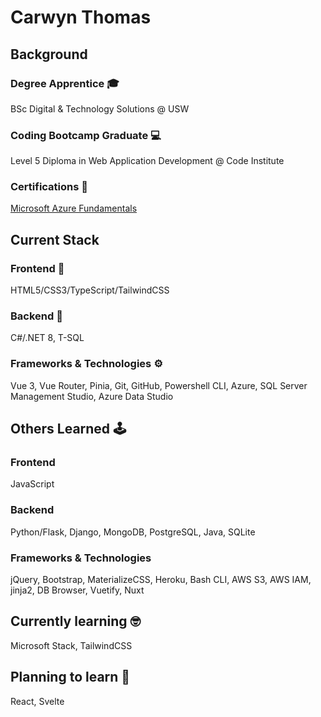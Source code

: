 # Carwyn Thomas

## Background

### Degree Apprentice 🎓
BSc Digital & Technology Solutions @ USW

### Coding Bootcamp Graduate 💻
Level 5 Diploma in Web Application Development @ Code Institute

### Certifications 📜 
[Microsoft Azure Fundamentals](https://learn.microsoft.com/api/credentials/share/en-gb/CarwynThomas-0682/41D7BB8A06DD5D06?sharingId=1757CDF53C94C980)

## Current Stack

### Frontend 🎨

HTML5/CSS3/TypeScript/TailwindCSS

### Backend 🧠

C#/.NET 8, T-SQL

### Frameworks & Technologies ⚙️

Vue 3, Vue Router, Pinia, Git, GitHub, Powershell CLI, Azure, SQL Server Management Studio, Azure Data Studio

## Others Learned 🕹️

### Frontend

JavaScript

### Backend 

Python/Flask, Django, MongoDB, PostgreSQL, Java, SQLite

### Frameworks & Technologies

jQuery, Bootstrap, MaterializeCSS, Heroku, Bash CLI, AWS S3, AWS IAM, jinja2, DB Browser, Vuetify, Nuxt

## Currently learning 🤓

Microsoft Stack, TailwindCSS

## Planning to learn 🏫

React, Svelte

<!---
carwynteifion/carwynteifion is a ✨ special ✨ repository because its `README.md` (this file) appears on your GitHub profile.
You can click the Preview link to take a look at your changes.
--->
